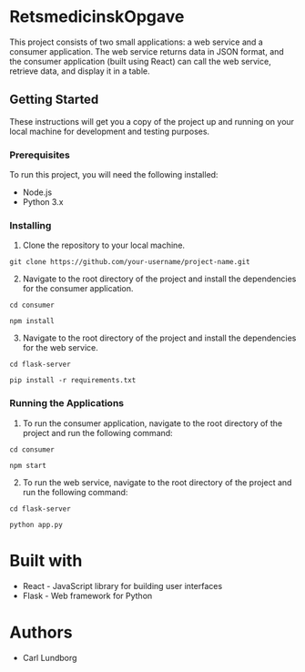 # RetsmedicinskOpgave

This project consists of two small applications: a web service and a consumer application. The web service returns data in JSON format, and the consumer application (built using React) can call the web service, retrieve data, and display it in a table.

## Getting Started
These instructions will get you a copy of the project up and running on your local machine for development and testing purposes.

### Prerequisites
To run this project, you will need the following installed:

* Node.js
* Python 3.x

### Installing
1. Clone the repository to your local machine.

`git clone https://github.com/your-username/project-name.git`

2. Navigate to the root directory of the project and install the dependencies for the consumer application.

`cd consumer`

`npm install`

3. Navigate to the root directory of the project and install the dependencies for the web service.

`cd flask-server`

`pip install -r requirements.txt`

### Running the Applications
1. To run the consumer application, navigate to the root directory of the project and run the following command:

`cd consumer`

`npm start`

2. To run the web service, navigate to the root directory of the project and run the following command:

`cd flask-server`

`python app.py`

# Built with 
* React - JavaScript library for building user interfaces
* Flask - Web framework for Python

# Authors
* Carl Lundborg



